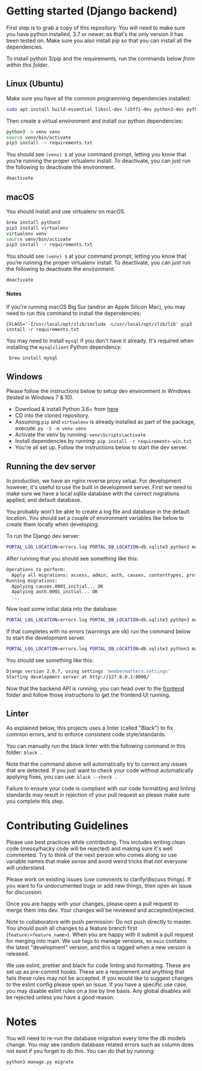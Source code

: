 # Getting started (Django backend)
First step is to grab a copy of this repository. You will need to make sure you have python installed,
3.7 or newer, as that's the only version it has been tested on. Make sure you also install pip so that you can install
all the dependencies.

To install python 3/pip and the requirements, run the commands below *from within this folder*.
## Linux (Ubuntu)
 Make sure you have all the common programming dependencies installed:
 ```bash
 sudo apt install build-essential libssl-dev libffi-dev python3-dev python3 python3-pip python3-venv
 ```

Then create a virtual environment and install our python dependencies:
```bash
python3 -m venv venv
source venv/bin/activate
pip3 install -r requirements.txt
 ```

You should see `(venv) $` at your command prompt, letting you know that you’re running the proper virtualenv install. To deactivate, you can just run the following to deactivate the environment.

```bash
deactivate
```

 
## macOS
You should install and use virtualenv on macOS.
 
```bash
brew install python3
pip3 install virtualenv
virtualenv venv 
source venv/bin/activate
pip3 install -r requirements.txt
```

You should see `(venv) $` at your command prompt, letting you know that you’re running the proper virtualenv install. To deactivate, you can just run the following to deactivate the environment.

```bash
deactivate
```

#### Notes

If you're running macOS Big Sur (and/or an Apple Silicon Mac), you may need to run this command to install the dependencies:
```
CFLAGS='-I/usr/local/opt/zlib/include -L/usr/local/opt/zlib/lib' pip3 install -r requirements.txt
```

You may need to install `mysql` if you don't have it already. It's required when installing the `mysqlclient` Python dependency:
```
 brew install mysql
 ```

## Windows
Please follow the instructions below to setup dev environment in Windows (tested in Windows 7 & 10).
* Download & install Python 3.6+ from [here](https://www.python.org/downloads/)
* CD into the cloned repository.
* Assuming `pip` and `virtualenv` is already installed as part of the package, execute: `py -3 -m venv venv` 
* Activate the venv by running: `venv\Scripts\activate`
* Install dependencies by running: `pip install -r requirements-win.txt`
* You're all set up. Follow the instructions below to start the dev server.
 
## Running the dev server
In production, we have an nginx reverse proxy setup. For development however, it's useful to use the built in 
development server. First we need to make sure we have a local sqlite database with the correct migrations applied, and default database. 

You probably won't be able to create a log file and database in the default location. You should set a couple of 
environment variables like below to create them locally when developing:

To run the Django dev server:

```bash
PORTAL_LOG_LOCATION=errors.log PORTAL_DB_LOCATION=db.sqlite3 python3 manage.py migrate
```
 
After running that you should see something like this:
```bash
Operations to perform:
  Apply all migrations: access, admin, auth, causes, contenttypes, profile, sessions, memberbucks
Running migrations:
  Applying causes.0001_initial... OK
  Applying auth.0001_initial... OK
  ...
```

Now load some initial data into the database:
```bash
PORTAL_LOG_LOCATION=errors.log PORTAL_DB_LOCATION=db.sqlite3 python3 manage.py loaddata fixtures/initial.json
```

If that completes with no errors (warnings are ok) run the command below to start the development server.

```bash
PORTAL_LOG_LOCATION=errors.log PORTAL_DB_LOCATION=db.sqlite3 python3 manage.py runserver
```

You should see something like this:

```bash
Django version 2.0.7, using settings 'membermatters.settings'
Starting development server at http://127.0.0.1:8000/
```

Now that the backend API is running, you can head over to the [frontend](/frontend) folder and follow those instructions to get the frontend UI running.

## Linter
As explained below, this projects uses a linter (called "Black") to fix common errors, and to enforce consistent code style/standards.

You can manually run the black linter with the following command in this folder: `black . `

Note that the command above will automatically try to correct any issues that are detected. If you just want to check 
your code without automatically applying fixes, you can use: `black --check .`

Failure to ensure your code is compliant with our code formatting and linting standards may result 
in rejection of your pull request so please make sure you complete this step.

# Contributing Guidelines
Please use best practices while contributing. This includes writing clean code (messy/hacky 
code will be rejected) and making sure it's well commented. Try to think of the next person who comes along so use 
variable names that make sense and avoid weird tricks that not everyone will understand.

Please work on existing issues (use comments to clarify/discuss things). If you want to fix undocumented 
bugs or add new things, then open an issue for discussion.

Once you are happy with your changes, please open a pull request to merge them into dev. Your changes will be reviewed 
and accepted/rejected.

Note to collaborators with push permission: Do not push directly to master. You should push all changes to a feature 
branch first (`feature/<feature_name>`). When you are happy with it submit a pull request for merging into main. We use
tags to manage versions, so `main` contains the latest "development" version, and this is tagged when a new
version is released.

We use eslint, prettier and black for code linting and formatting. These are set up as pre-commit 
hooks. These are a requirement and anything that fails these rules may not be accepted. If you 
would like to suggest changes to the eslint config please open an issue. If you have a specific use 
case, you may disable eslint rules on a line by line basis. Any global disables will be rejected 
unless you have a good reason.

# Notes
You will need to re-run the database migration every time the db models change. You may see random database related errors such as column does not exist if you forget to do this. You can do that by running:

`python3 manage.py migrate`
